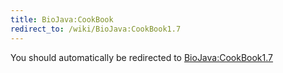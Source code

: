 ```yaml
---
title: BioJava:CookBook
redirect_to: /wiki/BioJava:CookBook1.7
---
```


You should automatically be redirected to [BioJava:CookBook1.7](/wiki/BioJava:CookBook1.7)

